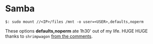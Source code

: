 # Samba

```console
$: sudo mount //<IP>/files /mnt -o user=<USER>,defaults,noperm
```

These options **defaults,noperm** ate 1h30' out of my life.
HUGE HUGE thanks to `shrimpwagon` [from the comments](https://unix.stackexchange.com/questions/92168/samba-share-permission-denied-user-writing-file-but-still-shows).

